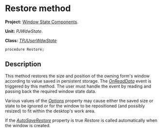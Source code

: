 # Restore method #

**Project:** [Window State Components](WindowStateComponents.md).

**Unit:** _PJWdwState_.

**Class:** _[TPJUserWdwState](TPJUserWdwState.md)_

```
procedure Restore;
```

## Description ##

This method restores the size and position of the owning form's window according to value saved in persistent storage. The _[OnReadData](TPJUserWdwStateOnReadData.md)_ event is triggered by this method. The user must handle the event by reading and passing back the required window state data.

Various values of the _[Options](TPJCustomWdwStateOptions.md)_ property may cause either the saved size or state to be ignored or for the window to be repositioned (and possibly resized) to fit within the desktop's work area.

If the _[AutoSaveRestore](TPJCustomWdwStateAutoSaveRestore.md)_ property is true _Restore_ is called automatically when the window is created.